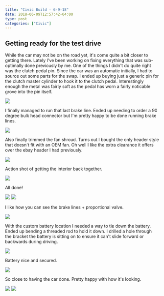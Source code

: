 ```yaml
---
title: "Civic Build - 6-9-18"
date: 2018-06-09T12:57:42-04:00
type: post
categories: ["Civic"]
---
```


Getting ready for the test drive
---

While the car may not be on the road yet, it's come quite a bit closer to getting there. Lately I've been working on
fixing everything that was sub-optimally done previously by me. One of the things I didn't do quite right was the clutch pedal pin.
Since the car was an automatic initially, I had to source out some parts for the swap. I ended up buying just a generic pin for the clutch master
cylinder to hook it to the clutch pedal. Interestingly enough the metal was fairly soft as the pedal has worn a fairly noticable
grove into the pin itself.

<img src="/img/civic/6-9-18/1.jpg" class="image-center">

I finally managed to run that last brake line. Ended up needing to order a 90 degree bulk head connector but I'm pretty happy to be done
running brake lines.

<img src="/img/civic/6-9-18/2.jpg" class="image-center">

Also finally trimmed the fan shroud. Turns out I bought the only header style that doesn't fit with an OEM fan. Oh well I like the extra clearance
it offers over the ebay header I had previously.

<img src="/img/civic/6-9-18/3.jpg" class="image-center">

Action shot of getting the interior back together.

<img src="/img/civic/6-9-18/4.jpg" class="image-center">

All done!

<img src="/img/civic/6-9-18/5.jpg" class="image-center">
<img src="/img/civic/6-9-18/7.jpg" class="image-center">

I like how you can see the brake lines + proportional valve.

<img src="/img/civic/6-9-18/6.jpg" class="image-center">

With the custom battery location I needed a way to tie down the battery. Ended up bending a threaded rod to hold it down. I drilled
a hole through the bracket the battery is sitting on to ensure it can't slide forward or backwards during driving.

<img src="/img/civic/6-9-18/8.jpg" class="image-center">

Battery nice and secured.

<img src="/img/civic/6-9-18/9.jpg" class="image-center">

So close to having the car done. Pretty happy with how it's looking.

<img src="/img/civic/6-9-18/10.jpg" class="image-center">
<img src="/img/civic/6-9-18/11.jpg" class="image-center">










